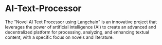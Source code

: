 # AI-Text-Processor
The "Novel AI Text Processor using Langchain" is an innovative project that leverages the power of artificial intelligence (AI)  to create an advanced and decentralized platform for processing, analyzing, and enhancing textual content, with a specific focus on novels and literature.
